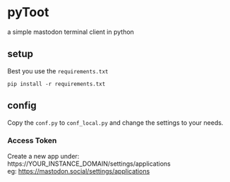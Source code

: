 # pyToot
a simple mastodon terminal client in python

## setup

Best you use the `requirements.txt`  

```shell
pip install -r requirements.txt
```

## config

Copy the `conf.py` to `conf_local.py` and change the settings to your needs.

### Access Token

Create a new app under: https://YOUR_INSTANCE_DOMAIN/settings/applications    
eg: https://mastodon.social/settings/applications  
